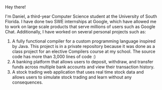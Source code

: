 Hey there! 

I'm Daniel, a third-year Computer Science student at the University of South Florida.
I have done two SWE internships at Google, which have allowed me to work on large scale products that serve millions of users such as Google Chat.
Additionally, I have worked on several personal projects such as:
  1) A fully functional compiler for a custom programming language inspired by Java. This project is in a private repository because it was done as a class project for an elective Compilers course at my school. The source code has more than 3,000 lines of code :)
  2) A banking platform that allows users to deposit, withdraw, and transfer funds across multiple bank accounts and view their transaction history.
  3) A stock trading web application that uses real time stock data and allows users to simulate stock trading and learn without any consequences. 




<!---
daniel19e/daniel19e is a ✨ special ✨ repository because its `README.md` (this file) appears on your GitHub profile.
You can click the Preview link to take a look at your changes.
--->
